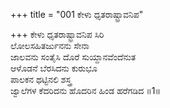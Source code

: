 +++
title = "001 ಕೇಳು ಧೃತರಾಷ್ಟ್ರಾವನಿಪ"

+++
ಕೇಳು ಧೃತರಾಷ್ಟ್ರಾವನಿಪ ಸಿರಿ  
ಲೋಲಸಹಿತರ್ಜುನನು ಸೇನಾ  
ಜಾಲವನು ಸಂತೈಸಿ ದೊರೆ ಸುಯ್ದಾನವೆಂದೆನುತ  
ಆಳೊಡನೆ ಬೆರಸಿದನು ಕುರುಭೂ  
ಪಾಲಕನ ಥಟ್ಟಿನಲಿ ಶಸ್ತ್ರ  
ಜ್ವಾಲೆಗಳ ಕೆದರಿದನು ಹೊದರಿನ ಹಿಂಡ ಹರೆಗಡಿದ  ॥1॥